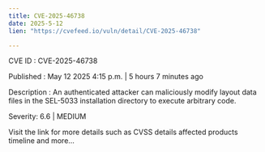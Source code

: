 ```yaml
---
title: CVE-2025-46738
date: 2025-5-12
lien: "https://cvefeed.io/vuln/detail/CVE-2025-46738"

---
```


CVE ID : CVE-2025-46738

Published :  May 12
2025
4:15 p.m. | 5 hours
7 minutes ago

Description : An authenticated attacker can maliciously modify layout data files in the SEL-5033 installation directory to execute arbitrary code.

Severity: 6.6 | MEDIUM

Visit the link for more details
such as CVSS details
affected products
timeline
and more...

